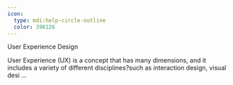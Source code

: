 ```yaml
---
icon:
  type: mdi:help-circle-outline
  color: 398126
---
```

User Experience Design

User Experience (UX) is a concept that has many dimensions, and it includes a variety of different disciplines?such as interaction design, visual desi ... 
